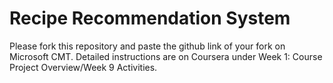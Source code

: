 # Recipe Recommendation System

Please fork this repository and paste the github link of your fork on Microsoft CMT. Detailed instructions are on Coursera under Week 1: Course Project Overview/Week 9 Activities.
